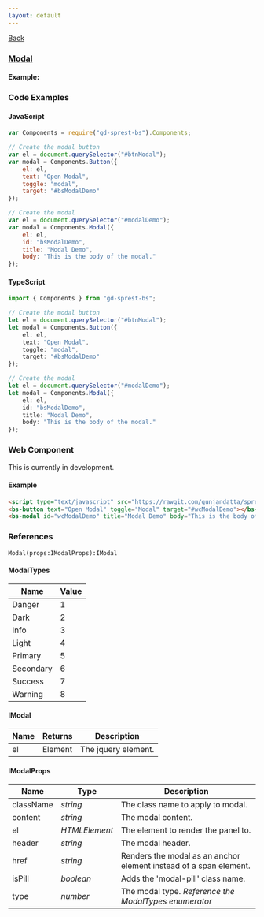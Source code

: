 ```yaml
---
layout: default
---
```

<div class="page-info" markdown="1">

[Back](/bs)

</div>

### [Modal](https://getbootstrap.com/docs/4.1/components/modal)

#### Example:

<div id="btnModal"></div>
<div id="modalDemo"></div>

### Code Examples

#### JavaScript
```js
var Components = require("gd-sprest-bs").Components;

// Create the modal button
var el = document.querySelector("#btnModal");
var modal = Components.Button({
    el: el,
    text: "Open Modal",
    toggle: "modal",
    target: "#bsModalDemo"
});

// Create the modal
var el = document.querySelector("#modalDemo");
var modal = Components.Modal({
    el: el,
    id: "bsModalDemo",
    title: "Modal Demo",
    body: "This is the body of the modal."
});
```
#### TypeScript
```ts
import { Components } from "gd-sprest-bs";

// Create the modal button
let el = document.querySelector("#btnModal");
let modal = Components.Button({
    el: el,
    text: "Open Modal",
    toggle: "modal",
    target: "#bsModalDemo"
});

// Create the modal
let el = document.querySelector("#modalDemo");
let modal = Components.Modal({
    el: el,
    id: "bsModalDemo",
    title: "Modal Demo",
    body: "This is the body of the modal."
});
```

### Web Component
This is currently in development.

#### Example

```html
<script type="text/javascript" src="https://rawgit.com/gunjandatta/sprest-bs/master/wc/dist/gd-sprest-bs.js"></script>
<bs-button text="Open Modal" toggle="Modal" target="#wcModalDemo"></bs-button>
<bs-modal id="wcModalDemo" title="Modal Demo" body="This is the body of the modal."></bs-modal>
```

<bs-button text="Open Modal" toggle="modal" target="#wcModalDemo"></bs-button>
<bs-modal id="wcModalDemo" title="Modal Demo" body="This is the body of the modal."></bs-modal>

### References

```
Modal(props:IModalProps):IModal
```

#### ModalTypes

| Name | Value |
| --- | --- |
| Danger | 1 |
| Dark | 2 |
| Info | 3 |
| Light | 4 |
| Primary | 5 |
| Secondary | 6 |
| Success | 7 |
| Warning | 8 |

#### IModal

| Name | Returns | Description |
| --- | --- | --- |
| el | Element | The jquery element. |

#### IModalProps

| Name | Type | Description |
| --- | --- | --- |
| className | _string_ | The class name to apply to modal. |
| content | _string_ | The modal content. |
| el | _HTMLElement_ | The element to render the panel to. |
| header | _string_ | The modal header. |
| href | _string_ | Renders the modal as an anchor element instead of a span element. |
| isPill | _boolean_ | Adds the 'modal-pill' class name. |
| type | _number_ | The modal type. _Reference the ModalTypes enumerator_ |

<script src="https://rawgit.com/gunjandatta/sprest-bs/master/wc/dist/gd-sprest-bs.js"></script>
<script type="text/javascript">
    // Wait for the window to be loaded
    window.addEventListener("load", function() {
        // Create the modal button
        var el = document.querySelector("#btnModal");
        var modal = $REST.Components.Button({
            el: el,
            text: "Open Modal",
            toggle: "modal",
            target: "#bsModalDemo"
        });

        // Create the modal
        var el = document.querySelector("#modalDemo");
        var modal = $REST.Components.Modal({
            el: el,
            id: "bsModalDemo",
            title: "Modal Demo",
            body: "This is the body of the modal."
        });
    });
</script>